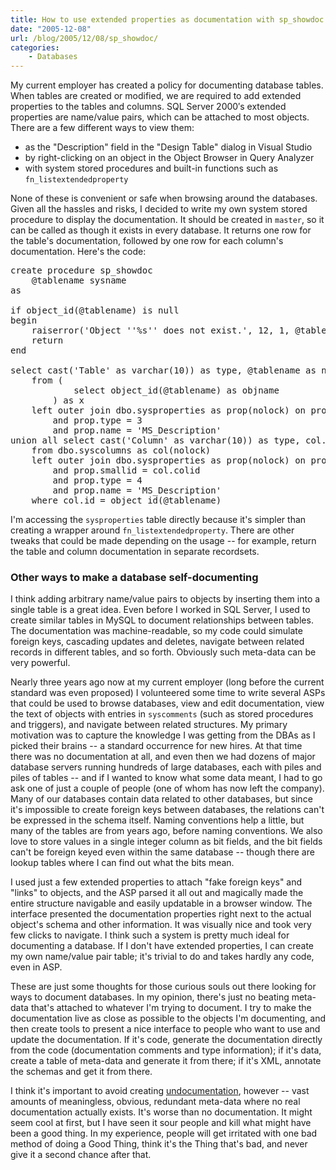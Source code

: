```yaml
---
title: How to use extended properties as documentation with sp_showdoc
date: "2005-12-08"
url: /blog/2005/12/08/sp_showdoc/
categories:
    - Databases
---
```

My current employer has created a policy for documenting database tables. When tables are created or modified, we are required to add extended properties to the tables and columns. SQL Server 2000&#8242;s extended properties are name/value pairs, which can be attached to most objects. There are a few different ways to view them:

*   as the "Description" field in the "Design Table" dialog in Visual Studio
*   by right-clicking on an object in the Object Browser in Query Analyzer
*   with system stored procedures and built-in functions such as `fn_listextendedproperty`

None of these is convenient or safe when browsing around the databases. Given all the hassles and risks, I decided to write my own system stored procedure to display the documentation. It should be created in `master`, so it can be called as though it exists in every database. It returns one row for the table's documentation, followed by one row for each column's documentation. Here's the code:

<pre>create procedure sp_showdoc
    @tablename sysname
as

if object_id(@tablename) is null
begin
    raiserror('Object ''%s'' does not exist.', 12, 1, @tablename)
    return
end

select cast('Table' as varchar(10)) as type, @tablename as name, prop.value as 'documentation'
    from (
            select object_id(@tablename) as objname
        ) as x
    left outer join dbo.sysproperties as prop(nolock) on prop.id = x.objname
		and prop.type = 3
		and prop.name = 'MS_Description'
union all select cast('Column' as varchar(10)) as type, col.name, prop.value
    from dbo.syscolumns as col(nolock)
    left outer join dbo.sysproperties as prop(nolock) on prop.id = col.id
        and prop.smallid = col.colid
        and prop.type = 4
        and prop.name = 'MS_Description'
    where col.id = object_id(@tablename)</pre>

I'm accessing the `sysproperties` table directly because it's simpler than creating a wrapper around `fn_listextendedproperty`. There are other tweaks that could be made depending on the usage -- for example, return the table and column documentation in separate recordsets.

### Other ways to make a database self-documenting

I think adding arbitrary name/value pairs to objects by inserting them into a single table is a great idea. Even before I worked in SQL Server, I used to create similar tables in MySQL to document relationships between tables. The documentation was machine-readable, so my code could simulate foreign keys, cascading updates and deletes, navigate between related records in different tables, and so forth. Obviously such meta-data can be very powerful.

Nearly three years ago now at my current employer (long before the current standard was even proposed) I volunteered some time to write several ASPs that could be used to browse databases, view and edit documentation, view the text of objects with entries in `syscomments` (such as stored procedures and triggers), and navigate between related structures. My primary motivation was to capture the knowledge I was getting from the DBAs as I picked their brains -- a standard occurrence for new hires. At that time there was no documentation at all, and even then we had dozens of major database servers running hundreds of large databases, each with piles and piles of tables -- and if I wanted to know what some data meant, I had to go ask one of just a couple of people (one of whom has now left the company). Many of our databases contain data related to other databases, but since it's impossible to create foreign keys between databases, the relations can't be expressed in the schema itself. Naming conventions help a little, but many of the tables are from years ago, before naming conventions. We also love to store values in a single integer column as bit fields, and the bit fields can't be foreign keyed even within the same database -- though there are lookup tables where I can find out what the bits mean.

I used just a few extended properties to attach "fake foreign keys" and "links" to objects, and the ASP parsed it all out and magically made the entire structure navigable and easily updatable in a browser window. The interface presented the documentation properties right next to the actual object's schema and other information. It was visually nice and took very few clicks to navigate. I think such a system is pretty much ideal for documenting a database. If I don't have extended properties, I can create my own name/value pair table; it's trivial to do and takes hardly any code, even in ASP.

These are just some thoughts for those curious souls out there looking for ways to document databases. In my opinion, there's just no beating meta-data that's attached to whatever I'm trying to document. I try to make the documentation live as close as possible to the objects I'm documenting, and then create tools to present a nice interface to people who want to use and update the documentation. If it's code, generate the documentation directly from the code (documentation comments and type information); if it's data, create a table of meta-data and generate it from there; if it's XML, annotate the schemas and get it from there.

I think it's important to avoid creating [undocumentation][1], however -- vast amounts of meaningless, obvious, redundant meta-data where no real documentation actually exists. It's worse than no documentation. It might seem cool at first, but I have seen it sour people and kill what might have been a good thing. In my experience, people will get irritated with one bad method of doing a Good Thing, think it's the Thing that's bad, and never give it a second chance after that.

 [1]: http://swigartconsulting.blogs.com/tech_blender/2005/07/the_undocumente.html
